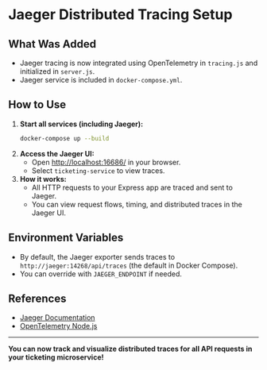 # Jaeger Distributed Tracing Setup

## What Was Added
- Jaeger tracing is now integrated using OpenTelemetry in `tracing.js` and initialized in `server.js`.
- Jaeger service is included in `docker-compose.yml`.

## How to Use

1. **Start all services (including Jaeger):**
   ```sh
   docker-compose up --build
   ```
2. **Access the Jaeger UI:**
   - Open [http://localhost:16686/](http://localhost:16686/) in your browser.
   - Select `ticketing-service` to view traces.
3. **How it works:**
   - All HTTP requests to your Express app are traced and sent to Jaeger.
   - You can view request flows, timing, and distributed traces in the Jaeger UI.

## Environment Variables
- By default, the Jaeger exporter sends traces to `http://jaeger:14268/api/traces` (the default in Docker Compose).
- You can override with `JAEGER_ENDPOINT` if needed.

## References
- [Jaeger Documentation](https://www.jaegertracing.io/docs/)
- [OpenTelemetry Node.js](https://opentelemetry.io/docs/instrumentation/js/)

---

**You can now track and visualize distributed traces for all API requests in your ticketing microservice!**
